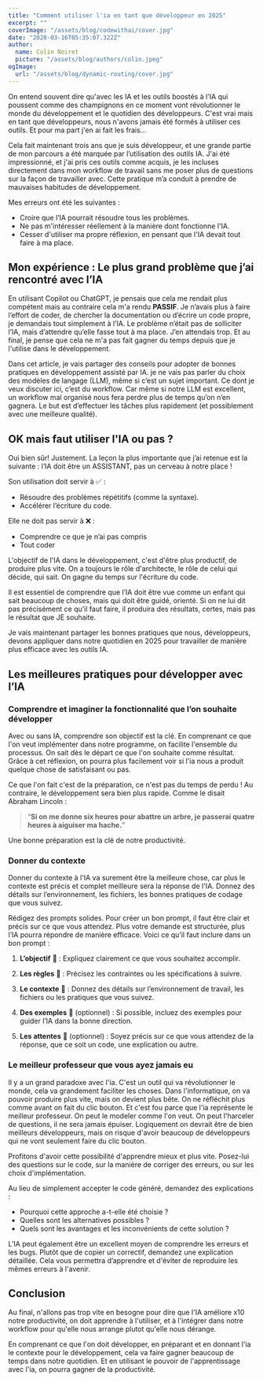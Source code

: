 ```yaml
---
title: "Comment utiliser l'ia en tant que développeur en 2025"
excerpt: ""
coverImage: "/assets/blog/codewithai/cover.jpg"
date: "2020-03-16T05:35:07.322Z"
author:
  name: Colin Noiret
  picture: "/assets/blog/authors/colin.jpeg"
ogImage:
  url: "/assets/blog/dynamic-routing/cover.jpg"
---
```


On entend souvent dire qu'avec les IA et les outils boostés à l'IA qui poussent comme des champignons en ce moment vont révolutionner le monde du développement et le quotidien des développeurs. C'est vrai mais en tant que développeurs, nous n'avons jamais été formés à utiliser ces outils. Et pour ma part j'en ai fait les frais...

Cela fait maintenant trois ans que je suis développeur, et une grande partie de mon parcours a été marquée par l’utilisation des outils IA. J'ai été impressionné, et j'ai pris ces outils comme acquis, je les incluses directement dans mon workflow de travail sans me poser plus de questions sur la façon de travailler avec. Cette pratique m’a conduit à prendre de mauvaises habitudes de développement.

Mes erreurs ont été les suivantes :

- Croire que l’IA pourrait résoudre tous les problèmes.
- Ne pas m'intéresser réellement à la manière dont fonctionne l'IA.
- Cesser d'utiliser ma propre réflexion, en pensant que l'IA devait tout faire à ma place.

## Mon expérience : Le plus grand problème que j’ai rencontré avec l’IA

En utilisant Copilot ou ChatGPT, je pensais que cela me rendait plus compétent mais au contraire cela m'a rendu **PASSIF**. Je n’avais plus à faire l’effort de coder, de chercher la documentation ou d’écrire un code propre, je demandais tout simplement à l’IA. Le problème n’était pas de solliciter l’IA, mais d’attendre qu’elle fasse tout à ma place. J’en attendais trop. Et au final, je pense que cela ne m'a pas fait gagner du temps depuis que je l'utilise dans le développement.

Dans cet article, je vais partager des conseils pour adopter de bonnes pratiques en développement assisté par IA. je ne vais pas parler du choix des modèles de langage (LLM), même si c’est un sujet important. Ce dont je veux discuter ici, c’est du workflow. Car même si notre LLM est excellent, un workflow mal organisé nous fera perdre plus de temps qu’on n’en gagnera. Le but est d’effectuer les tâches plus rapidement (et possiblement avec une meilleure qualité).

## OK mais faut utiliser l'IA ou pas ?

Oui bien sûr! Justement. La leçon la plus importante que j’ai retenue est la suivante : l’IA doit être un ASSISTANT, pas un cerveau à notre place !

Son utilisation doit servir à ✅ :

- Résoudre des problèmes répétitifs (comme la syntaxe).
- Accélérer l’écriture du code.

Elle ne doit pas servir à ❌ :

- Comprendre ce que je n’ai pas compris
- Tout coder

L'objectif de l'IA dans le développement, c'est d'être plus productif, de produire plus vite. On a toujours le rôle d'architecte, le rôle de celui qui décide, qui sait. On gagne du temps sur l'écriture du code.

Il est essentiel de comprendre que l’IA doit être vue comme un enfant qui sait beaucoup de choses, mais qui doit être guidé, orienté. Si on ne lui dit pas précisément ce qu’il faut faire, il produira des résultats, certes, mais pas le résultat que JE souhaite.

Je vais maintenant partager les bonnes pratiques que nous, développeurs, devons appliquer dans notre quotidien en 2025 pour travailler de manière plus efficace avec les outils IA.

## Les meilleures pratiques pour développer avec l’IA

### Comprendre et imaginer la fonctionnalité que l’on souhaite développer

Avec ou sans IA, comprendre son objectif est la clé. En comprenant ce que l'on veut implémenter dans notre programme, on facilite l'ensemble du processus. On sait dès le départ ce que l'on souhaite comme résultat. Grâce à cet réflexion, on pourra plus facilement voir si l'ia nous a produit quelque chose de satisfaisant ou pas.

Ce que l'on fait c'est de la préparation, ce n'est pas du temps de perdu ! Au contraire, le développement sera bien plus rapide. Comme le disait Abraham Lincoln :

> “**Si on me donne six heures pour abattre un arbre, je passerai quatre heures à aiguiser ma hache.**”

Une bonne préparation est la clé de notre productivité.

### Donner du contexte

Donner du contexte à l'IA va surement être la meilleure chose, car plus le contexte est précis et complet meilleure sera la réponse de l'IA. Donnez des détails sur l’environnement, les fichiers, les bonnes pratiques de codage que vous suivez.

Rédigez des prompts solides. Pour créer un bon prompt, il faut être clair et précis sur ce que vous attendez. Plus votre demande est structurée, plus l’IA pourra répondre de manière efficace. Voici ce qu’il faut inclure dans un bon prompt :

1. **L’objectif** 🎯 : Expliquez clairement ce que vous souhaitez accomplir.

2. **Les règles** 📖 : Précisez les contraintes ou les spécifications à suivre.
3. **Le contexte** 💽 : Donnez des détails sur l’environnement de travail, les fichiers ou les pratiques que vous suivez.
4. **Des exemples** 🌿 (optionnel) : Si possible, incluez des exemples pour guider l’IA dans la bonne direction.
5. **Les attentes** 👀 (optionnel) : Soyez précis sur ce que vous attendez de la réponse, que ce soit un code, une explication ou autre.

### Le meilleur professeur que vous ayez jamais eu

Il y a un grand paradoxe avec l'ia. C'est un outil qui va révolutionner le monde, cela va grandement faciliter les choses. Dans l'informatique, on va pouvoir produire plus vite, mais on devient plus bête. On ne réfléchit plus comme avant on fait du clic bouton. Et c'est fou parce que l'ia représente le meilleur professeur. On peut le modeler comme l'on veut. On peut l'harceler de questions, il ne sera jamais épuiser. Logiquement on devrait être de bien meilleurs développeurs, mais on risque d'avoir beaucoup de développeurs qui ne vont seulement faire du clic bouton.

Profitons d'avoir cette possibilité d'apprendre mieux et plus vite. Posez-lui des questions sur le code, sur la manière de corriger des erreurs, ou sur les choix d'implémentation.

Au lieu de simplement accepter le code généré, demandez des explications :

- Pourquoi cette approche a-t-elle été choisie ?
- Quelles sont les alternatives possibles ?
- Quels sont les avantages et les inconvénients de cette solution ?

L’IA peut également être un excellent moyen de comprendre les erreurs et les bugs. Plutôt que de copier un correctif, demandez une explication détaillée. Cela vous permettra d’apprendre et d'éviter de reproduire les mêmes erreurs à l'avenir.

## Conclusion

Au final, n'allons pas trop vite en besogne pour dire que l'IA améliore x10 notre productivité, on doit apprendre à l'utiliser, et à l'intégrer dans notre workflow pour qu'elle nous arrange plutot qu'elle nous dérange.

En comprenant ce que l'on doit développer, en préparant et en donnant l'ia le contexte pour le développement, cela va faire gagner beaucoup de temps dans notre quotidien. Et en utilisant le pouvoir de l'apprentissage avec l'ia, on pourra gagner de la productivité.
